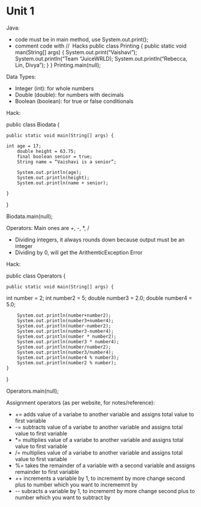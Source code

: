 # Unit 1

Java:
- code must be in main method, use System.out.print();
- comment code with //
 Hacks
public class Printing {
	public static void man(String[] args) {
		System.out.print(“Vaishavi”);
		System.out.println(“Team “JuiceWRLD);
        	System.out.println(“Rebecca, Lin, Divya”);
		}
	}
Printing.main(null);

Data Types:
* Integer (int): for whole numbers
* Double (double): for numbers with decimals
* Boolean (boolean): for true or false conditionals

Hack:

public class Biodata {

    public static void main(String[] args) {

	int age = 17;
        double height = 63.75;
        final boolean senior = true;
        String name = “Vaishavi is a senior”;

        System.out.println(age);
        System.out.println(height);
        System.out.println(name + senior);

    }
}

Biodata.main(null);

Operators:
Main ones are +, -, *, /
- Dividing integers, it always rounds down because output must be an integer
- Dividing by 0, will get the ArithemticException Error

Hack:

public class Operators {

    public static void main(String[] args) {
int number = 2;
        int number2 = 5;
        double number3 = 2.0;
        double number4 = 5.0;

        System.out.println(number+number2);
        System.out.println(number3+number4);
        System.out.println(number-number2);
        System.out.println(number3-number4);
        System.out.println(number * number2);
        System.out.println(number3 * number4);
        System.out.println(number/number2);
        System.out.println(number3/number4);
        System.out.println(number4 % number3);
        System.out.println(number2 % number);
    }
}

Operators.main(null);

Assignment operators (as per website, for notes/reference):
* += adds value of a variabe to another variable and assigns total value to first variable
* -= subtracts value of a variabe to another variable and assigns total value to first variable
* *= multiplies value of a variabe to another variable and assigns total value to first variable
* /= multiplies value of a variabe to another variable and assigns total value to first variable
* %= takes the remainder of a variable with a second variable and assigns remainder to first variable
* ++ increments a variable by 1, to incrememt by more change second plus to number which you want to incrememnt by
* -- subracts a variable by 1, to incrememt by more change second plus to number which you want to subtract by

